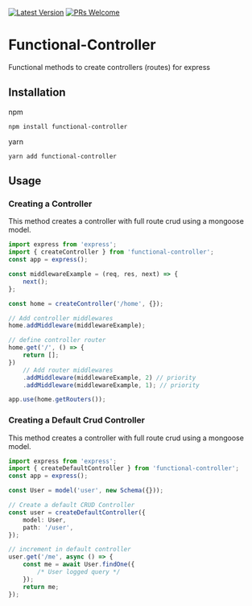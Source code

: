 [![Latest Version](https://img.shields.io/github/v/release/kiwfy/lumen-ala.svg?style=flat-square)](https://github.com/kiwfy/functional-controller/releases)
[![PRs Welcome](https://img.shields.io/badge/PRs-welcome-brightgreen.svg?style=flat-square)](http://makeapullrequest.com)

# Functional-Controller

Functional methods to create controllers (routes) for express

## Installation

npm

```
npm install functional-controller
```

yarn

```
yarn add functional-controller
```

## Usage

### Creating a Controller

This method creates a controller with full route crud using a mongoose model.

```ts
import express from 'express';
import { createController } from 'functional-controller';
const app = express();

const middlewareExample = (req, res, next) => {
    next();
};

const home = createController('/home', {});

// Add controller middlewares
home.addMiddleware(middlewareExample);

// define controller router
home.get('/', () => {
    return [];
})
    // Add router middlewares
    .addMiddleware(middlewareExample, 2) // priority
    .addMiddleware(middlewareExample, 1); // priority

app.use(home.getRouters());
```

### Creating a Default Crud Controller

This method creates a controller with full route crud using a mongoose model.

```ts
import express from 'express';
import { createDefaultController } from 'functional-controller';
const app = express();

const User = model('user', new Schema({}));

// Create a default CRUD Controller
const user = createDefaultController({
    model: User,
    path: '/user',
});

// increment in default controller
user.get('/me', async () => {
    const me = await User.findOne({
        /* User logged query */
    });
    return me;
});
```
